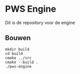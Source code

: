 # PWS Engine

Dit is de repository voor de engine

## Bouwen

```
mkdir build
cd build
cmake ../src
cmake --build .
./pws-engine
```
